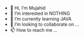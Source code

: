- 👋 Hi, I’m Mujahid
- 👀 I’m interested in NOTHING
- 🌱 I’m currently learning JAVA
- 💞️ I’m looking to collaborate on ...
- 📫 How to reach me ...

<!---
Muja21208/Muja21208 is a ✨ special ✨ repository because its `README.md` (this file) appears on your GitHub profile.
You can click the Preview link to take a look at your changes.
--->
